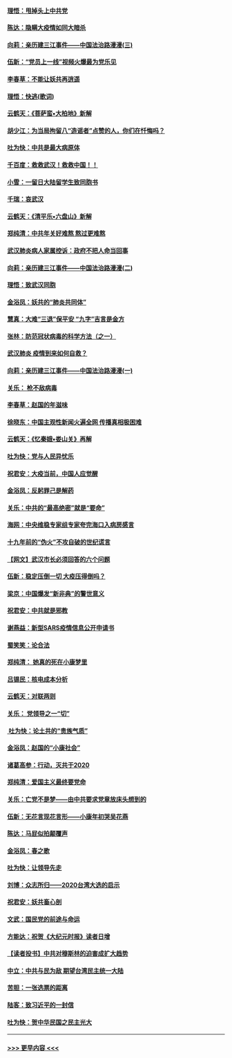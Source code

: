 #### [理悟：甩掉头上中共党](../pages/nsc993/n11838826.md?t=02031155) 
#### [陈达：隐瞒大疫情如同大暗杀](../pages/nsc993/n11838771.md?t=02031155) 
#### [向莉：亲历建三江事件——中国法治路漫漫(三)](../pages/nsc993/n11831825.md?t=02031155) 
#### [伍新：“党员上一线”视频火爆最为党乐见](../pages/nsc993/n11838200.md?t=02031155) 
#### [李春草：不能让妖共再逍遥](../pages/nsc993/n11838102.md?t=02031155) 
#### [理悟：快逃(歌词)](../pages/nsc993/n11838083.md?t=02031155) 
#### [云鹤天：《菩萨蛮▪大柏地》新解](../pages/nsc993/n11838059.md?t=02031155) 
#### [胡少江：为当局拘留八“造谣者”点赞的人，你们在忏悔吗？](../pages/nsc993/n11836801.md?t=02031155) 
#### [吐为快：中共是最大病原体](../pages/nsc993/n11836748.md?t=02031155) 
#### [千百度：救救武汉！救救中国！！](../pages/nsc993/n11836145.md?t=02031155) 
#### [小雪：一留日大陆留学生致同胞书](../pages/nsc993/n11834624.md?t=02031155) 
#### [千瑞：哀武汉](../pages/nsc993/n11833647.md?t=02031155) 
#### [云鹤天：《清平乐▪六盘山》新解](../pages/nsc993/n11833611.md?t=02031155) 
#### [郑纯清：中共年关好难熬 熬过更难熬](../pages/nsc993/n11833489.md?t=02031155) 
#### [武汉肺炎病人家属控诉：政府不把人命当回事](../pages/nsc993/n11833205.md?t=02031155) 
#### [向莉：亲历建三江事件——中国法治路漫漫(二)](../pages/nsc993/n11829102.md?t=02031155) 
#### [理悟：致武汉同胞](../pages/nsc993/n11831522.md?t=02031155) 
#### [金浴凤：妖共的“肺炎共同体”](../pages/nsc993/n11829448.md?t=02031155) 
#### [慧真：大难“三退”保平安 “九字”吉言是金方](../pages/nsc993/n11829501.md?t=02031155) 
#### [张林：防范冠状病毒的科学方法（之一）](../pages/nsc993/n11828618.md?t=02031155) 
#### [武汉肺炎 疫情到来如何自救？](../pages/nsc993/n11827632.md?t=02031155) 
#### [向莉：亲历建三江事件——中国法治路漫漫(一)](../pages/nsc993/n11827190.md?t=02031155) 
#### [关乐： 枪不敌病毒](../pages/nsc993/n11826746.md?t=02031155) 
#### [李春草：赵国的年滋味](../pages/nsc993/n11826321.md?t=02031155) 
#### [徐晓东：中国主观性新闻火遍全网 传播真相极困难](../pages/nsc993/n11826508.md?t=02031155) 
#### [云鹤天：《忆秦娥▪娄山关》再解](../pages/nsc993/n11824682.md?t=02031155) 
#### [吐为快：党与人民异忧乐](../pages/nsc993/n11824660.md?t=02031155) 
#### [祝君安：大疫当前，中国人应觉醒](../pages/nsc993/n11821946.md?t=02031155) 
#### [金浴凤：反躬罪己是解药](../pages/nsc993/n11820280.md?t=02031155) 
#### [关乐：中共的“最高绝密”就是“要命”](../pages/nsc993/n11816946.md?t=02031155) 
#### [海网：中央维稳专家组专家夸完海口入病房感言](../pages/nsc993/n11815138.md?t=02031155) 
#### [十九年前的“伪火”不攻自破的世纪谎言](../pages/nsc993/n11813238.md?t=02031155) 
#### [【网文】武汉市长必须回答的六个问题](../pages/nsc993/n11813848.md?t=02031155) 
#### [伍新：稳定压倒一切 大疫压得倒吗？](../pages/nsc993/n11812634.md?t=02031155) 
#### [梁京：中国爆发“新非典”的警世意义](../pages/nsc993/n11812554.md?t=02031155) 
#### [祝君安：中共就是邪教](../pages/nsc993/n11812431.md?t=02031155) 
#### [谢燕益：新型SARS疫情信息公开申请书](../pages/nsc993/n11808840.md?t=02031155) 
#### [蜀笑笑：论合法](../pages/nsc993/n11808064.md?t=02031155) 
#### [郑纯清： 她真的死在小康梦里](../pages/nsc993/n11806623.md?t=02031155) 
#### [吕锡民：核电成本分析](../pages/nsc993/n11806284.md?t=02031155) 
#### [云鹤天：对联两则](../pages/nsc993/n11805957.md?t=02031155) 
#### [关乐： 党领导之一“切”](../pages/nsc993/n11804505.md?t=02031155) 
#### [ 吐为快：论土共的“贵族气质”](../pages/nsc993/n11804490.md?t=02031155) 
#### [金浴凤：赵国的“小康社会”](../pages/nsc993/n11804452.md?t=02031155) 
#### [诸葛高参：行动，灭共于2020](../pages/nsc993/n11804120.md?t=02031155) 
#### [郑纯清：爱国主义最终要党命](../pages/nsc993/n11802197.md?t=02031155) 
#### [关乐：亡党不是梦——由中共要求党章放床头想到的](../pages/nsc993/n11802156.md?t=02031155) 
#### [伍新：无花言现花言形——小康年初哭吴花燕](../pages/nsc993/n11800044.md?t=02031155) 
#### [陈达：马屁似拍颠覆声](../pages/nsc993/n11800010.md?t=02031155) 
#### [金浴凤：春之歌](../pages/nsc993/n11797687.md?t=02031155) 
#### [吐为快：让领导先走](../pages/nsc993/n11797512.md?t=02031155) 
#### [刘博：众志所归——2020台湾大选的启示](../pages/nsc993/n11796878.md?t=02031155) 
#### [祝君安：妖共畜心剖](../pages/nsc993/n11794273.md?t=02031155) 
#### [文武：国民党的前途与命运](../pages/nsc993/n11794198.md?t=02031155) 
#### [方能达：祝贺《大纪元时报》读者日增](../pages/nsc993/n11793807.md?t=02031155) 
#### [【读者投书】中共对穆斯林的迫害成扩大趋势](../pages/nsc993/n11791371.md?t=02031155) 
#### [中立：中共与民为敌 期望台湾民主统一大陆](../pages/nsc993/n11790392.md?t=02031155) 
#### [苦胆：一张选票的距离](../pages/nsc993/n11788914.md?t=02031155) 
#### [陆客：致习近平的一封信](../pages/nsc993/n11788867.md?t=02031155) 
#### [吐为快：贺中华民国之民主光大](../pages/nsc993/n11788618.md?t=02031155) 

----
#### [ >>> 更早内容 <<< ](../indexes/nsc993-earlier.md)
